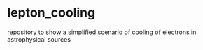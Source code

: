 # lepton_cooling
repository to show a simplified scenario of cooling of electrons in astrophysical sources
